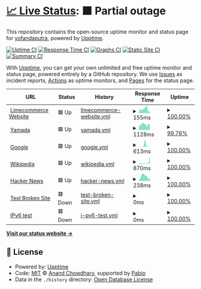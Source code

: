 # [📈 Live Status](https://yofandaputra.github.io/upptime): <!--live status--> **🟧 Partial outage**

This repository contains the open-source uptime monitor and status page for [yofandaputra](https://yofandaputra.github.io/upptime), powered by [Upptime](https://github.com/upptime/upptime).

[![Uptime CI](https://github.com/yofandaputra/upptime/workflows/Uptime%20CI/badge.svg)](https://github.com/yofandaputra/upptime/actions?query=workflow%3A%22Uptime+CI%22)
[![Response Time CI](https://github.com/yofandaputra/upptime/workflows/Response%20Time%20CI/badge.svg)](https://github.com/yofandaputra/upptime/actions?query=workflow%3A%22Response+Time+CI%22)
[![Graphs CI](https://github.com/yofandaputra/upptime/workflows/Graphs%20CI/badge.svg)](https://github.com/yofandaputra/upptime/actions?query=workflow%3A%22Graphs+CI%22)
[![Static Site CI](https://github.com/yofandaputra/upptime/workflows/Static%20Site%20CI/badge.svg)](https://github.com/yofandaputra/upptime/actions?query=workflow%3A%22Static+Site+CI%22)
[![Summary CI](https://github.com/yofandaputra/upptime/workflows/Summary%20CI/badge.svg)](https://github.com/yofandaputra/upptime/actions?query=workflow%3A%22Summary+CI%22)

With [Upptime](https://upptime.js.org), you can get your own unlimited and free uptime monitor and status page, powered entirely by a GitHub repository. We use [Issues](https://github.com/yofandaputra/upptime/issues) as incident reports, [Actions](https://github.com/yofandaputra/upptime/actions) as uptime monitors, and [Pages](https://yofandaputra.github.io/upptime) for the status page.

<!--start: status pages-->
<!-- This summary is generated by Upptime (https://github.com/upptime/upptime) -->
<!-- Do not edit this manually, your changes will be overwritten -->
<!-- prettier-ignore -->
| URL | Status | History | Response Time | Uptime |
| --- | ------ | ------- | ------------- | ------ |
| <img alt="" src="https://icons.duckduckgo.com/ip3/www.limecommerce.com.ico" height="13"> [Limecommerce Website](https://www.limecommerce.com/) | 🟩 Up | [limecommerce-website.yml](https://github.com/yofandaputra/upptime/commits/HEAD/history/limecommerce-website.yml) | <details><summary><img alt="Response time graph" src="./graphs/limecommerce-website/response-time-week.png" height="20"> 155ms</summary><br><a href="https://yofandaputra.github.io/upptime/history/limecommerce-website"><img alt="Response time 164" src="https://img.shields.io/endpoint?url=https%3A%2F%2Fraw.githubusercontent.com%2Fyofandaputra%2Fupptime%2FHEAD%2Fapi%2Flimecommerce-website%2Fresponse-time.json"></a><br><a href="https://yofandaputra.github.io/upptime/history/limecommerce-website"><img alt="24-hour response time 75" src="https://img.shields.io/endpoint?url=https%3A%2F%2Fraw.githubusercontent.com%2Fyofandaputra%2Fupptime%2FHEAD%2Fapi%2Flimecommerce-website%2Fresponse-time-day.json"></a><br><a href="https://yofandaputra.github.io/upptime/history/limecommerce-website"><img alt="7-day response time 155" src="https://img.shields.io/endpoint?url=https%3A%2F%2Fraw.githubusercontent.com%2Fyofandaputra%2Fupptime%2FHEAD%2Fapi%2Flimecommerce-website%2Fresponse-time-week.json"></a><br><a href="https://yofandaputra.github.io/upptime/history/limecommerce-website"><img alt="30-day response time 159" src="https://img.shields.io/endpoint?url=https%3A%2F%2Fraw.githubusercontent.com%2Fyofandaputra%2Fupptime%2FHEAD%2Fapi%2Flimecommerce-website%2Fresponse-time-month.json"></a><br><a href="https://yofandaputra.github.io/upptime/history/limecommerce-website"><img alt="1-year response time 164" src="https://img.shields.io/endpoint?url=https%3A%2F%2Fraw.githubusercontent.com%2Fyofandaputra%2Fupptime%2FHEAD%2Fapi%2Flimecommerce-website%2Fresponse-time-year.json"></a></details> | <details><summary><a href="https://yofandaputra.github.io/upptime/history/limecommerce-website">100.00%</a></summary><a href="https://yofandaputra.github.io/upptime/history/limecommerce-website"><img alt="All-time uptime 99.95%" src="https://img.shields.io/endpoint?url=https%3A%2F%2Fraw.githubusercontent.com%2Fyofandaputra%2Fupptime%2FHEAD%2Fapi%2Flimecommerce-website%2Fuptime.json"></a><br><a href="https://yofandaputra.github.io/upptime/history/limecommerce-website"><img alt="24-hour uptime 100.00%" src="https://img.shields.io/endpoint?url=https%3A%2F%2Fraw.githubusercontent.com%2Fyofandaputra%2Fupptime%2FHEAD%2Fapi%2Flimecommerce-website%2Fuptime-day.json"></a><br><a href="https://yofandaputra.github.io/upptime/history/limecommerce-website"><img alt="7-day uptime 100.00%" src="https://img.shields.io/endpoint?url=https%3A%2F%2Fraw.githubusercontent.com%2Fyofandaputra%2Fupptime%2FHEAD%2Fapi%2Flimecommerce-website%2Fuptime-week.json"></a><br><a href="https://yofandaputra.github.io/upptime/history/limecommerce-website"><img alt="30-day uptime 99.96%" src="https://img.shields.io/endpoint?url=https%3A%2F%2Fraw.githubusercontent.com%2Fyofandaputra%2Fupptime%2FHEAD%2Fapi%2Flimecommerce-website%2Fuptime-month.json"></a><br><a href="https://yofandaputra.github.io/upptime/history/limecommerce-website"><img alt="1-year uptime 99.95%" src="https://img.shields.io/endpoint?url=https%3A%2F%2Fraw.githubusercontent.com%2Fyofandaputra%2Fupptime%2FHEAD%2Fapi%2Flimecommerce-website%2Fuptime-year.json"></a></details>
| <img alt="" src="https://icons.duckduckgo.com/ip3/yamadabestid.com.ico" height="13"> [Yamada](https://yamadabestid.com/) | 🟩 Up | [yamada.yml](https://github.com/yofandaputra/upptime/commits/HEAD/history/yamada.yml) | <details><summary><img alt="Response time graph" src="./graphs/yamada/response-time-week.png" height="20"> 1128ms</summary><br><a href="https://yofandaputra.github.io/upptime/history/yamada"><img alt="Response time 1125" src="https://img.shields.io/endpoint?url=https%3A%2F%2Fraw.githubusercontent.com%2Fyofandaputra%2Fupptime%2FHEAD%2Fapi%2Fyamada%2Fresponse-time.json"></a><br><a href="https://yofandaputra.github.io/upptime/history/yamada"><img alt="24-hour response time 1030" src="https://img.shields.io/endpoint?url=https%3A%2F%2Fraw.githubusercontent.com%2Fyofandaputra%2Fupptime%2FHEAD%2Fapi%2Fyamada%2Fresponse-time-day.json"></a><br><a href="https://yofandaputra.github.io/upptime/history/yamada"><img alt="7-day response time 1128" src="https://img.shields.io/endpoint?url=https%3A%2F%2Fraw.githubusercontent.com%2Fyofandaputra%2Fupptime%2FHEAD%2Fapi%2Fyamada%2Fresponse-time-week.json"></a><br><a href="https://yofandaputra.github.io/upptime/history/yamada"><img alt="30-day response time 1124" src="https://img.shields.io/endpoint?url=https%3A%2F%2Fraw.githubusercontent.com%2Fyofandaputra%2Fupptime%2FHEAD%2Fapi%2Fyamada%2Fresponse-time-month.json"></a><br><a href="https://yofandaputra.github.io/upptime/history/yamada"><img alt="1-year response time 1125" src="https://img.shields.io/endpoint?url=https%3A%2F%2Fraw.githubusercontent.com%2Fyofandaputra%2Fupptime%2FHEAD%2Fapi%2Fyamada%2Fresponse-time-year.json"></a></details> | <details><summary><a href="https://yofandaputra.github.io/upptime/history/yamada">99.76%</a></summary><a href="https://yofandaputra.github.io/upptime/history/yamada"><img alt="All-time uptime 88.12%" src="https://img.shields.io/endpoint?url=https%3A%2F%2Fraw.githubusercontent.com%2Fyofandaputra%2Fupptime%2FHEAD%2Fapi%2Fyamada%2Fuptime.json"></a><br><a href="https://yofandaputra.github.io/upptime/history/yamada"><img alt="24-hour uptime 99.59%" src="https://img.shields.io/endpoint?url=https%3A%2F%2Fraw.githubusercontent.com%2Fyofandaputra%2Fupptime%2FHEAD%2Fapi%2Fyamada%2Fuptime-day.json"></a><br><a href="https://yofandaputra.github.io/upptime/history/yamada"><img alt="7-day uptime 99.76%" src="https://img.shields.io/endpoint?url=https%3A%2F%2Fraw.githubusercontent.com%2Fyofandaputra%2Fupptime%2FHEAD%2Fapi%2Fyamada%2Fuptime-week.json"></a><br><a href="https://yofandaputra.github.io/upptime/history/yamada"><img alt="30-day uptime 99.95%" src="https://img.shields.io/endpoint?url=https%3A%2F%2Fraw.githubusercontent.com%2Fyofandaputra%2Fupptime%2FHEAD%2Fapi%2Fyamada%2Fuptime-month.json"></a><br><a href="https://yofandaputra.github.io/upptime/history/yamada"><img alt="1-year uptime 88.12%" src="https://img.shields.io/endpoint?url=https%3A%2F%2Fraw.githubusercontent.com%2Fyofandaputra%2Fupptime%2FHEAD%2Fapi%2Fyamada%2Fuptime-year.json"></a></details>
| <img alt="" src="https://icons.duckduckgo.com/ip3/www.google.com.ico" height="13"> [Google](https://www.google.com) | 🟩 Up | [google.yml](https://github.com/yofandaputra/upptime/commits/HEAD/history/google.yml) | <details><summary><img alt="Response time graph" src="./graphs/google/response-time-week.png" height="20"> 613ms</summary><br><a href="https://yofandaputra.github.io/upptime/history/google"><img alt="Response time 123" src="https://img.shields.io/endpoint?url=https%3A%2F%2Fraw.githubusercontent.com%2Fyofandaputra%2Fupptime%2FHEAD%2Fapi%2Fgoogle%2Fresponse-time.json"></a><br><a href="https://yofandaputra.github.io/upptime/history/google"><img alt="24-hour response time 78" src="https://img.shields.io/endpoint?url=https%3A%2F%2Fraw.githubusercontent.com%2Fyofandaputra%2Fupptime%2FHEAD%2Fapi%2Fgoogle%2Fresponse-time-day.json"></a><br><a href="https://yofandaputra.github.io/upptime/history/google"><img alt="7-day response time 613" src="https://img.shields.io/endpoint?url=https%3A%2F%2Fraw.githubusercontent.com%2Fyofandaputra%2Fupptime%2FHEAD%2Fapi%2Fgoogle%2Fresponse-time-week.json"></a><br><a href="https://yofandaputra.github.io/upptime/history/google"><img alt="30-day response time 209" src="https://img.shields.io/endpoint?url=https%3A%2F%2Fraw.githubusercontent.com%2Fyofandaputra%2Fupptime%2FHEAD%2Fapi%2Fgoogle%2Fresponse-time-month.json"></a><br><a href="https://yofandaputra.github.io/upptime/history/google"><img alt="1-year response time 123" src="https://img.shields.io/endpoint?url=https%3A%2F%2Fraw.githubusercontent.com%2Fyofandaputra%2Fupptime%2FHEAD%2Fapi%2Fgoogle%2Fresponse-time-year.json"></a></details> | <details><summary><a href="https://yofandaputra.github.io/upptime/history/google">100.00%</a></summary><a href="https://yofandaputra.github.io/upptime/history/google"><img alt="All-time uptime 100.00%" src="https://img.shields.io/endpoint?url=https%3A%2F%2Fraw.githubusercontent.com%2Fyofandaputra%2Fupptime%2FHEAD%2Fapi%2Fgoogle%2Fuptime.json"></a><br><a href="https://yofandaputra.github.io/upptime/history/google"><img alt="24-hour uptime 100.00%" src="https://img.shields.io/endpoint?url=https%3A%2F%2Fraw.githubusercontent.com%2Fyofandaputra%2Fupptime%2FHEAD%2Fapi%2Fgoogle%2Fuptime-day.json"></a><br><a href="https://yofandaputra.github.io/upptime/history/google"><img alt="7-day uptime 100.00%" src="https://img.shields.io/endpoint?url=https%3A%2F%2Fraw.githubusercontent.com%2Fyofandaputra%2Fupptime%2FHEAD%2Fapi%2Fgoogle%2Fuptime-week.json"></a><br><a href="https://yofandaputra.github.io/upptime/history/google"><img alt="30-day uptime 100.00%" src="https://img.shields.io/endpoint?url=https%3A%2F%2Fraw.githubusercontent.com%2Fyofandaputra%2Fupptime%2FHEAD%2Fapi%2Fgoogle%2Fuptime-month.json"></a><br><a href="https://yofandaputra.github.io/upptime/history/google"><img alt="1-year uptime 100.00%" src="https://img.shields.io/endpoint?url=https%3A%2F%2Fraw.githubusercontent.com%2Fyofandaputra%2Fupptime%2FHEAD%2Fapi%2Fgoogle%2Fuptime-year.json"></a></details>
| <img alt="" src="https://icons.duckduckgo.com/ip3/en.wikipedia.org.ico" height="13"> [Wikipedia](https://en.wikipedia.org) | 🟩 Up | [wikipedia.yml](https://github.com/yofandaputra/upptime/commits/HEAD/history/wikipedia.yml) | <details><summary><img alt="Response time graph" src="./graphs/wikipedia/response-time-week.png" height="20"> 870ms</summary><br><a href="https://yofandaputra.github.io/upptime/history/wikipedia"><img alt="Response time 239" src="https://img.shields.io/endpoint?url=https%3A%2F%2Fraw.githubusercontent.com%2Fyofandaputra%2Fupptime%2FHEAD%2Fapi%2Fwikipedia%2Fresponse-time.json"></a><br><a href="https://yofandaputra.github.io/upptime/history/wikipedia"><img alt="24-hour response time 4696" src="https://img.shields.io/endpoint?url=https%3A%2F%2Fraw.githubusercontent.com%2Fyofandaputra%2Fupptime%2FHEAD%2Fapi%2Fwikipedia%2Fresponse-time-day.json"></a><br><a href="https://yofandaputra.github.io/upptime/history/wikipedia"><img alt="7-day response time 870" src="https://img.shields.io/endpoint?url=https%3A%2F%2Fraw.githubusercontent.com%2Fyofandaputra%2Fupptime%2FHEAD%2Fapi%2Fwikipedia%2Fresponse-time-week.json"></a><br><a href="https://yofandaputra.github.io/upptime/history/wikipedia"><img alt="30-day response time 355" src="https://img.shields.io/endpoint?url=https%3A%2F%2Fraw.githubusercontent.com%2Fyofandaputra%2Fupptime%2FHEAD%2Fapi%2Fwikipedia%2Fresponse-time-month.json"></a><br><a href="https://yofandaputra.github.io/upptime/history/wikipedia"><img alt="1-year response time 239" src="https://img.shields.io/endpoint?url=https%3A%2F%2Fraw.githubusercontent.com%2Fyofandaputra%2Fupptime%2FHEAD%2Fapi%2Fwikipedia%2Fresponse-time-year.json"></a></details> | <details><summary><a href="https://yofandaputra.github.io/upptime/history/wikipedia">100.00%</a></summary><a href="https://yofandaputra.github.io/upptime/history/wikipedia"><img alt="All-time uptime 100.00%" src="https://img.shields.io/endpoint?url=https%3A%2F%2Fraw.githubusercontent.com%2Fyofandaputra%2Fupptime%2FHEAD%2Fapi%2Fwikipedia%2Fuptime.json"></a><br><a href="https://yofandaputra.github.io/upptime/history/wikipedia"><img alt="24-hour uptime 100.00%" src="https://img.shields.io/endpoint?url=https%3A%2F%2Fraw.githubusercontent.com%2Fyofandaputra%2Fupptime%2FHEAD%2Fapi%2Fwikipedia%2Fuptime-day.json"></a><br><a href="https://yofandaputra.github.io/upptime/history/wikipedia"><img alt="7-day uptime 100.00%" src="https://img.shields.io/endpoint?url=https%3A%2F%2Fraw.githubusercontent.com%2Fyofandaputra%2Fupptime%2FHEAD%2Fapi%2Fwikipedia%2Fuptime-week.json"></a><br><a href="https://yofandaputra.github.io/upptime/history/wikipedia"><img alt="30-day uptime 100.00%" src="https://img.shields.io/endpoint?url=https%3A%2F%2Fraw.githubusercontent.com%2Fyofandaputra%2Fupptime%2FHEAD%2Fapi%2Fwikipedia%2Fuptime-month.json"></a><br><a href="https://yofandaputra.github.io/upptime/history/wikipedia"><img alt="1-year uptime 100.00%" src="https://img.shields.io/endpoint?url=https%3A%2F%2Fraw.githubusercontent.com%2Fyofandaputra%2Fupptime%2FHEAD%2Fapi%2Fwikipedia%2Fuptime-year.json"></a></details>
| <img alt="" src="https://icons.duckduckgo.com/ip3/news.ycombinator.com.ico" height="13"> [Hacker News](https://news.ycombinator.com) | 🟩 Up | [hacker-news.yml](https://github.com/yofandaputra/upptime/commits/HEAD/history/hacker-news.yml) | <details><summary><img alt="Response time graph" src="./graphs/hacker-news/response-time-week.png" height="20"> 238ms</summary><br><a href="https://yofandaputra.github.io/upptime/history/hacker-news"><img alt="Response time 335" src="https://img.shields.io/endpoint?url=https%3A%2F%2Fraw.githubusercontent.com%2Fyofandaputra%2Fupptime%2FHEAD%2Fapi%2Fhacker-news%2Fresponse-time.json"></a><br><a href="https://yofandaputra.github.io/upptime/history/hacker-news"><img alt="24-hour response time 164" src="https://img.shields.io/endpoint?url=https%3A%2F%2Fraw.githubusercontent.com%2Fyofandaputra%2Fupptime%2FHEAD%2Fapi%2Fhacker-news%2Fresponse-time-day.json"></a><br><a href="https://yofandaputra.github.io/upptime/history/hacker-news"><img alt="7-day response time 238" src="https://img.shields.io/endpoint?url=https%3A%2F%2Fraw.githubusercontent.com%2Fyofandaputra%2Fupptime%2FHEAD%2Fapi%2Fhacker-news%2Fresponse-time-week.json"></a><br><a href="https://yofandaputra.github.io/upptime/history/hacker-news"><img alt="30-day response time 281" src="https://img.shields.io/endpoint?url=https%3A%2F%2Fraw.githubusercontent.com%2Fyofandaputra%2Fupptime%2FHEAD%2Fapi%2Fhacker-news%2Fresponse-time-month.json"></a><br><a href="https://yofandaputra.github.io/upptime/history/hacker-news"><img alt="1-year response time 335" src="https://img.shields.io/endpoint?url=https%3A%2F%2Fraw.githubusercontent.com%2Fyofandaputra%2Fupptime%2FHEAD%2Fapi%2Fhacker-news%2Fresponse-time-year.json"></a></details> | <details><summary><a href="https://yofandaputra.github.io/upptime/history/hacker-news">100.00%</a></summary><a href="https://yofandaputra.github.io/upptime/history/hacker-news"><img alt="All-time uptime 100.00%" src="https://img.shields.io/endpoint?url=https%3A%2F%2Fraw.githubusercontent.com%2Fyofandaputra%2Fupptime%2FHEAD%2Fapi%2Fhacker-news%2Fuptime.json"></a><br><a href="https://yofandaputra.github.io/upptime/history/hacker-news"><img alt="24-hour uptime 100.00%" src="https://img.shields.io/endpoint?url=https%3A%2F%2Fraw.githubusercontent.com%2Fyofandaputra%2Fupptime%2FHEAD%2Fapi%2Fhacker-news%2Fuptime-day.json"></a><br><a href="https://yofandaputra.github.io/upptime/history/hacker-news"><img alt="7-day uptime 100.00%" src="https://img.shields.io/endpoint?url=https%3A%2F%2Fraw.githubusercontent.com%2Fyofandaputra%2Fupptime%2FHEAD%2Fapi%2Fhacker-news%2Fuptime-week.json"></a><br><a href="https://yofandaputra.github.io/upptime/history/hacker-news"><img alt="30-day uptime 100.00%" src="https://img.shields.io/endpoint?url=https%3A%2F%2Fraw.githubusercontent.com%2Fyofandaputra%2Fupptime%2FHEAD%2Fapi%2Fhacker-news%2Fuptime-month.json"></a><br><a href="https://yofandaputra.github.io/upptime/history/hacker-news"><img alt="1-year uptime 100.00%" src="https://img.shields.io/endpoint?url=https%3A%2F%2Fraw.githubusercontent.com%2Fyofandaputra%2Fupptime%2FHEAD%2Fapi%2Fhacker-news%2Fuptime-year.json"></a></details>
| <img alt="" src="https://icons.duckduckgo.com/ip3/thissitedoesnotexist.koj.co.ico" height="13"> [Test Broken Site](https://thissitedoesnotexist.koj.co) | 🟥 Down | [test-broken-site.yml](https://github.com/yofandaputra/upptime/commits/HEAD/history/test-broken-site.yml) | <details><summary><img alt="Response time graph" src="./graphs/test-broken-site/response-time-week.png" height="20"> 0ms</summary><br><a href="https://yofandaputra.github.io/upptime/history/test-broken-site"><img alt="Response time 0" src="https://img.shields.io/endpoint?url=https%3A%2F%2Fraw.githubusercontent.com%2Fyofandaputra%2Fupptime%2FHEAD%2Fapi%2Ftest-broken-site%2Fresponse-time.json"></a><br><a href="https://yofandaputra.github.io/upptime/history/test-broken-site"><img alt="24-hour response time 0" src="https://img.shields.io/endpoint?url=https%3A%2F%2Fraw.githubusercontent.com%2Fyofandaputra%2Fupptime%2FHEAD%2Fapi%2Ftest-broken-site%2Fresponse-time-day.json"></a><br><a href="https://yofandaputra.github.io/upptime/history/test-broken-site"><img alt="7-day response time 0" src="https://img.shields.io/endpoint?url=https%3A%2F%2Fraw.githubusercontent.com%2Fyofandaputra%2Fupptime%2FHEAD%2Fapi%2Ftest-broken-site%2Fresponse-time-week.json"></a><br><a href="https://yofandaputra.github.io/upptime/history/test-broken-site"><img alt="30-day response time 0" src="https://img.shields.io/endpoint?url=https%3A%2F%2Fraw.githubusercontent.com%2Fyofandaputra%2Fupptime%2FHEAD%2Fapi%2Ftest-broken-site%2Fresponse-time-month.json"></a><br><a href="https://yofandaputra.github.io/upptime/history/test-broken-site"><img alt="1-year response time 0" src="https://img.shields.io/endpoint?url=https%3A%2F%2Fraw.githubusercontent.com%2Fyofandaputra%2Fupptime%2FHEAD%2Fapi%2Ftest-broken-site%2Fresponse-time-year.json"></a></details> | <details><summary><a href="https://yofandaputra.github.io/upptime/history/test-broken-site">100.00%</a></summary><a href="https://yofandaputra.github.io/upptime/history/test-broken-site"><img alt="All-time uptime 100.00%" src="https://img.shields.io/endpoint?url=https%3A%2F%2Fraw.githubusercontent.com%2Fyofandaputra%2Fupptime%2FHEAD%2Fapi%2Ftest-broken-site%2Fuptime.json"></a><br><a href="https://yofandaputra.github.io/upptime/history/test-broken-site"><img alt="24-hour uptime 100.00%" src="https://img.shields.io/endpoint?url=https%3A%2F%2Fraw.githubusercontent.com%2Fyofandaputra%2Fupptime%2FHEAD%2Fapi%2Ftest-broken-site%2Fuptime-day.json"></a><br><a href="https://yofandaputra.github.io/upptime/history/test-broken-site"><img alt="7-day uptime 100.00%" src="https://img.shields.io/endpoint?url=https%3A%2F%2Fraw.githubusercontent.com%2Fyofandaputra%2Fupptime%2FHEAD%2Fapi%2Ftest-broken-site%2Fuptime-week.json"></a><br><a href="https://yofandaputra.github.io/upptime/history/test-broken-site"><img alt="30-day uptime 100.00%" src="https://img.shields.io/endpoint?url=https%3A%2F%2Fraw.githubusercontent.com%2Fyofandaputra%2Fupptime%2FHEAD%2Fapi%2Ftest-broken-site%2Fuptime-month.json"></a><br><a href="https://yofandaputra.github.io/upptime/history/test-broken-site"><img alt="1-year uptime 100.00%" src="https://img.shields.io/endpoint?url=https%3A%2F%2Fraw.githubusercontent.com%2Fyofandaputra%2Fupptime%2FHEAD%2Fapi%2Ftest-broken-site%2Fuptime-year.json"></a></details>
| <img alt="" src="https://icons.duckduckgo.com/ip3/null.ico" height="13"> [IPv6 test](forwardemail.net) | 🟥 Down | [i-pv6-test.yml](https://github.com/yofandaputra/upptime/commits/HEAD/history/i-pv6-test.yml) | <details><summary><img alt="Response time graph" src="./graphs/i-pv6-test/response-time-week.png" height="20"> 0ms</summary><br><a href="https://yofandaputra.github.io/upptime/history/i-pv6-test"><img alt="Response time 0" src="https://img.shields.io/endpoint?url=https%3A%2F%2Fraw.githubusercontent.com%2Fyofandaputra%2Fupptime%2FHEAD%2Fapi%2Fi-pv6-test%2Fresponse-time.json"></a><br><a href="https://yofandaputra.github.io/upptime/history/i-pv6-test"><img alt="24-hour response time 0" src="https://img.shields.io/endpoint?url=https%3A%2F%2Fraw.githubusercontent.com%2Fyofandaputra%2Fupptime%2FHEAD%2Fapi%2Fi-pv6-test%2Fresponse-time-day.json"></a><br><a href="https://yofandaputra.github.io/upptime/history/i-pv6-test"><img alt="7-day response time 0" src="https://img.shields.io/endpoint?url=https%3A%2F%2Fraw.githubusercontent.com%2Fyofandaputra%2Fupptime%2FHEAD%2Fapi%2Fi-pv6-test%2Fresponse-time-week.json"></a><br><a href="https://yofandaputra.github.io/upptime/history/i-pv6-test"><img alt="30-day response time 0" src="https://img.shields.io/endpoint?url=https%3A%2F%2Fraw.githubusercontent.com%2Fyofandaputra%2Fupptime%2FHEAD%2Fapi%2Fi-pv6-test%2Fresponse-time-month.json"></a><br><a href="https://yofandaputra.github.io/upptime/history/i-pv6-test"><img alt="1-year response time 0" src="https://img.shields.io/endpoint?url=https%3A%2F%2Fraw.githubusercontent.com%2Fyofandaputra%2Fupptime%2FHEAD%2Fapi%2Fi-pv6-test%2Fresponse-time-year.json"></a></details> | <details><summary><a href="https://yofandaputra.github.io/upptime/history/i-pv6-test">100.00%</a></summary><a href="https://yofandaputra.github.io/upptime/history/i-pv6-test"><img alt="All-time uptime 100.00%" src="https://img.shields.io/endpoint?url=https%3A%2F%2Fraw.githubusercontent.com%2Fyofandaputra%2Fupptime%2FHEAD%2Fapi%2Fi-pv6-test%2Fuptime.json"></a><br><a href="https://yofandaputra.github.io/upptime/history/i-pv6-test"><img alt="24-hour uptime 100.00%" src="https://img.shields.io/endpoint?url=https%3A%2F%2Fraw.githubusercontent.com%2Fyofandaputra%2Fupptime%2FHEAD%2Fapi%2Fi-pv6-test%2Fuptime-day.json"></a><br><a href="https://yofandaputra.github.io/upptime/history/i-pv6-test"><img alt="7-day uptime 100.00%" src="https://img.shields.io/endpoint?url=https%3A%2F%2Fraw.githubusercontent.com%2Fyofandaputra%2Fupptime%2FHEAD%2Fapi%2Fi-pv6-test%2Fuptime-week.json"></a><br><a href="https://yofandaputra.github.io/upptime/history/i-pv6-test"><img alt="30-day uptime 100.00%" src="https://img.shields.io/endpoint?url=https%3A%2F%2Fraw.githubusercontent.com%2Fyofandaputra%2Fupptime%2FHEAD%2Fapi%2Fi-pv6-test%2Fuptime-month.json"></a><br><a href="https://yofandaputra.github.io/upptime/history/i-pv6-test"><img alt="1-year uptime 100.00%" src="https://img.shields.io/endpoint?url=https%3A%2F%2Fraw.githubusercontent.com%2Fyofandaputra%2Fupptime%2FHEAD%2Fapi%2Fi-pv6-test%2Fuptime-year.json"></a></details>

<!--end: status pages-->

[**Visit our status website →**](https://yofandaputra.github.io/upptime)

## 📄 License

- Powered by: [Upptime](https://github.com/upptime/upptime)
- Code: [MIT](./LICENSE) © [Anand Chowdhary](https://anandchowdhary.com), supported by [Pabio](https://pabio.com)
- Data in the `./history` directory: [Open Database License](https://opendatacommons.org/licenses/odbl/1-0/)
